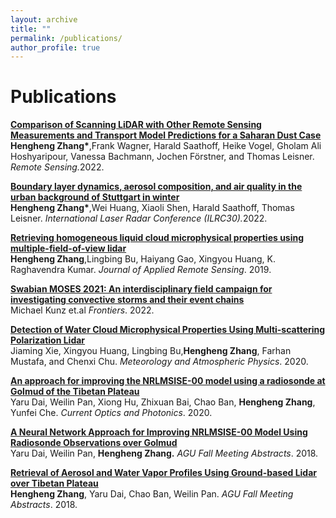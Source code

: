 ```yaml
---
layout: archive
title: ""
permalink: /publications/
author_profile: true
---
```


# <i class="fa fa-fw fa-copy"></i> Publications #
<p>
<b><a href="https://www.mdpi.com/2072-4292/14/7/1693">Comparison of Scanning LiDAR with Other Remote Sensing Measurements and Transport Model Predictions for a Saharan Dust Case</a></b><br> 
<b>Hengheng Zhang*</b>,Frank Wagner, Harald Saathoff, Heike Vogel, Gholam Ali Hoshyaripour, Vanessa Bachmann, Jochen Förstner, and Thomas Leisner. <i>Remote Sensing.</i>2022.<br>
</p>  
<p>
<b><a href="file:///C:/Users/ka1319/Downloads/629a0d43abf9e-1.pdf"> Boundary layer dynamics, aerosol composition, and air quality in the urban background of Stuttgart in winter</a></b><br> 
<b>Hengheng Zhang*</b>,Wei Huang, Xiaoli Shen, Harald Saathoff, Thomas Leisner. <i>International Laser Radar Conference (ILRC30).</i>2022.<br>
</p>

<p>
<b><a href="http://henghengniceman.github.io/publications/Retrieving homogeneous liquid cloud microphysical properties using multiple-field-of-view lidar.pdf">Retrieving homogeneous liquid cloud microphysical properties using multiple-field-of-view lidar</a></b><br> 
<b>Hengheng Zhang</b>,Lingbing Bu, Haiyang Gao, Xingyou Huang, K. Raghavendra Kumar. <i>Journal of Applied Remote Sensing</i>. 2019.<br>
</p>

<p>
<b><a href="https://www.frontiersin.org/articles/10.3389/feart.2022.999593/full?&utm_source=Email_to_authors_&utm_medium=Email&utm_content=T1_11.5e1_author&utm_campaign=Email_publication&field=&journalName=Frontiers_in_Earth_Science&id=999593">Swabian MOSES 2021: An interdisciplinary field campaign for investigating convective storms and their event chains</a></b><br> 
Michael Kunz et.al <i>Frontiers</i>. 2022.<br>
</p>

<p>
<b><a href="https://www.osapublishing.org/copp/abstract.cfm?uri=copp-4-3-174">Detection of Water Cloud Microphysical Properties Using Multi-scattering Polarization Lidar</a></b><br> 
Jiaming Xie, Xingyou Huang, Lingbing Bu,<b>Hengheng Zhang</b>, Farhan Mustafa, and Chenxi Chu. <i>Meteorology and Atmospheric Physics</i>. 2020.<br>
</p>

<p>
<b><a href="">An approach for improving the NRLMSISE-00 model using a radiosonde at Golmud of the Tibetan Plateau</a></b><br> 
Yaru Dai, Weilin Pan, Xiong Hu, Zhixuan Bai, Chao Ban, <b>Hengheng Zhang</b>, Yunfei Che. <i>Current Optics and Photonics</i>. 2020.<br>
</p>


<p>
<b><a href="https://ui.adsabs.harvard.edu/abs/2018AGUFM.A51O2414D/abstract">A Neural Network Approach for Improving NRLMSISE-00 Model Using Radiosonde Observations over Golmud</a></b><br> 
Yaru Dai, Weilin Pan, <b>Hengheng Zhang.</b> <i>AGU Fall Meeting Abstracts</i>. 2018.<br>
</p>


<p>
<b><a href="https://ui.adsabs.harvard.edu/abs/2018AGUFM.A31P3165Z/abstract">Retrieval of Aerosol and Water Vapor Profiles Using Ground-based Lidar over Tibetan Plateau</a></b><br> 
<b>Hengheng Zhang</b>, Yaru Dai, Chao Ban, Weilin Pan. <i>AGU Fall Meeting Abstracts</i>. 2018.<br>
</p>
